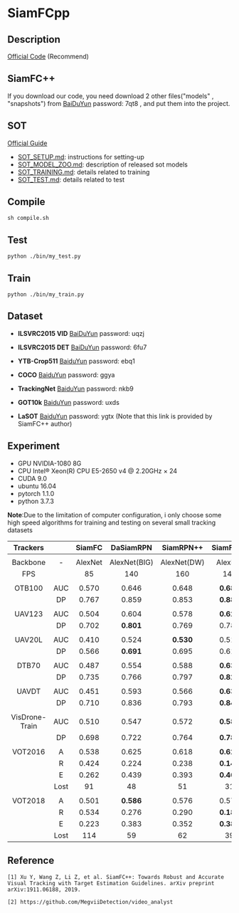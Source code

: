 # SiamFCpp

## Description
[Official Code](https://github.com/MegviiDetection/video_analyst) (Recommend)

## SiamFC++

If you download our code, you need download 2  other files("models" , "snapshots") from [BaiDuYun](https://pan.baidu.com/s/1UELKI7DNFCjQ-BM9ebL5_w) password: 7qt8 , and put them into the project.

## SOT 
 [Official Guide](https://github.com/MegviiDetection/video_analyst)
* [SOT_SETUP.md](docs/TUTORIALS/SOT_SETUP.md): instructions for setting-up
* [SOT_MODEL_ZOO.md](docs/TUTORIALS/SOT_MODEL_ZOO.md): description of released sot models
* [SOT_TRAINING.md](docs/TUTORIALS/SOT_TRAINING.md): details related to training
* [SOT_TEST.md](docs/TUTORIALS/SOT_TEST.md): details related to test

## Compile
```
sh compile.sh
```
## Test
```
python ./bin/my_test.py
```
## Train
```
python ./bin/my_train.py
```

## Dataset

- **ILSVRC2015 VID** [BaiDuYun](https://pan.baidu.com/s/1CXWgpAG4CYpk-WnaUY5mAQ) password: uqzj 

- **ILSVRC2015 DET** [BaiDuYun](https://pan.baidu.com/s/1t2IgiYGRu-sdfOYwfeemaQ) password: 6fu7 

- **YTB-Crop511** [BaiduYun](https://pan.baidu.com/s/112zLS_02-Z2ouKGbnPlTjw) password: ebq1 

- **COCO** [BaiduYun](https://pan.baidu.com/s/17AMGS2ezLVd8wFI2NbJQ3w) password: ggya 

- **TrackingNet** [BaiduYun](https://pan.baidu.com/s/1PXSRAqcw-KMfBIJYUtI4Aw) password: nkb9 

- **GOT10k** [BaiduYun](https://pan.baidu.com/s/172oiQPA_Ky2iujcW5Irlow) password: uxds

- **LaSOT** [BaiduYun](https://pan.baidu.com/s/1A_QWSzNdr4G9CR6rZ7n9Mg) password: ygtx  (Note that this link is provided by SiamFC++ author)

##  Experiment
- GPU NVIDIA-1080 8G  
- CPU Intel® Xeon(R) CPU E5-2650 v4 @ 2.20GHz × 24 
- CUDA 9.0
- ubuntu 16.04 
- pytorch 1.1.0
- python 3.7.3

**Note**:Due to the limitation of computer configuration, i only choose some high speed  algorithms for training and testing on several small  tracking datasets

|   Trackers|       | SiamFC   | DaSiamRPN | SiamRPN++ |SiamFC++ |
|:------------: |:-----:|:--------:| :------:  |:------:   |:------:|
|           |       |           |            |         |         |         |
|  Backbone |   -    | AlexNet |  AlexNet(BIG)    | AlexNet(DW)    |AlexNet|
|     FPS   |        |   85  |    140  |   160      |    140     |
|           |       |           |                |               |        |
| OTB100    |  AUC   |  0.570    |    0.646   |   0.648  |  **0.680**    |
|           |  DP   |   0.767    |    0.859   |  0.853   |**0.884**   |
|           |     |           |                   |               |        |
| UAV123    |  AUC  |   0.504    |    0.604   |  0.578   |  **0.623**    |
|           |  DP   |    0.702   |    **0.801**    |  0.769   |  0.781   |
|           |     |           |                 |         |              |
| UAV20L    |  AUC  |  0.410     |          0.524  |  **0.530**   |  0.516  |
|           |  DP   |   0.566    |        **0.691**   |  0.695   |  0.613   |
|           |     |           |                   |         |             |
| DTB70     |  AUC  |    0.487   |           0.554|   0.588  |        **0.639**   |
|           |  DP   |    0.735   |            0.766|   0.797  |          **0.826**   |
|           |       |           |                  |         |              |
| UAVDT     |  AUC  |   0.451 |           0.593  |  0.566   |         **0.632**    |
|           | DP    |   0.710 |          0.836  |  0.793   |         **0.846**   |
|           |     |           |                   |         |              |
| VisDrone-Train  | AUC   |    0.510|             0.547 |  0.572   |         **0.588**    |
|           |  DP   |    0.698|            0.722 |   0.764  |        **0.784**    |
|           |     |           |                   |         |              |
| VOT2016   |  A  |   0.538    |   0.625   |  0.618   |  **0.626**    |
|           | R     |    0.424   |   0.224   |  0.238   |   **0.144**   |
|           | E     |    0.262   |    0.439   |  0.393   |  **0.460**    |
|           |Lost   |    91      |          48      |  51          |    31  |
|           |     |           |                     |              |        |
| VOT2018   | A     |     0.501  |   **0.586**   | 0.576   |  0.577   |
|           |  R    |    0.534   |     0.276   |  0.290   | **0.183**   |
|           | E     |    0.223   |   0.383    |  0.352   | **0.385**   |
|           | Lost  |   114      |          59      |   62           |   39     |

## Reference
```
[1] Xu Y, Wang Z, Li Z, et al. SiamFC++: Towards Robust and Accurate Visual Tracking with Target Estimation Guidelines. arXiv preprint arXiv:1911.06188, 2019.

[2] https://github.com/MegviiDetection/video_analyst
```
